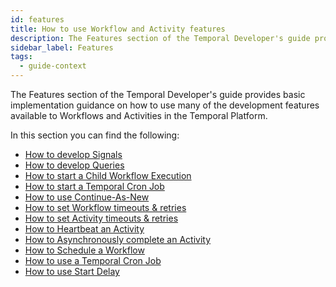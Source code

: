 ```yaml
---
id: features
title: How to use Workflow and Activity features
description: The Features section of the Temporal Developer's guide provides basic implementation guidance on how to use many of the development features available to Workflows and Activities in the Temporal Platform.
sidebar_label: Features
tags:
  - guide-context
---
```


The Features section of the Temporal Developer's guide provides basic implementation guidance on how to use many of the development features available to Workflows and Activities in the Temporal Platform.

In this section you can find the following:

- [How to develop Signals](#signals)
- [How to develop Queries](#queries)
- [How to start a Child Workflow Execution](#child-workflows)
- [How to start a Temporal Cron Job](#temporal-cron-jobs)
- [How to use Continue-As-New](#continue-as-new)
- [How to set Workflow timeouts & retries](#workflow-timeouts)
- [How to set Activity timeouts & retries](#activity-timeouts)
- [How to Heartbeat an Activity](#activity-heartbeats)
- [How to Asynchronously complete an Activity](#asynchronous-activity-completion)
- [How to Schedule a Workflow](#schedule-a-workflow)
- [How to use a Temporal Cron Job](#temporal-cron-jobs)
- [How to use Start Delay](#start-delay)
